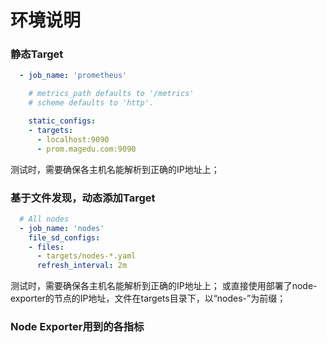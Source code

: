 # 环境说明

### 静态Target

```yaml
  - job_name: 'prometheus'

    # metrics_path defaults to '/metrics'
    # scheme defaults to 'http'.

    static_configs:
    - targets:
      - localhost:9090
      - prom.magedu.com:9090
```

测试时，需要确保各主机名能解析到正确的IP地址上；

### 基于文件发现，动态添加Target

```yaml
  # All nodes
  - job_name: 'nodes'
    file_sd_configs:
    - files:                                               
      - targets/nodes-*.yaml  
      refresh_interval: 2m 
```

测试时，需要确保各主机名能解析到正确的IP地址上；
或直接使用部署了node-exporter的节点的IP地址，文件在targets目录下，以“nodes-”为前缀；

### Node Exporter用到的各指标





